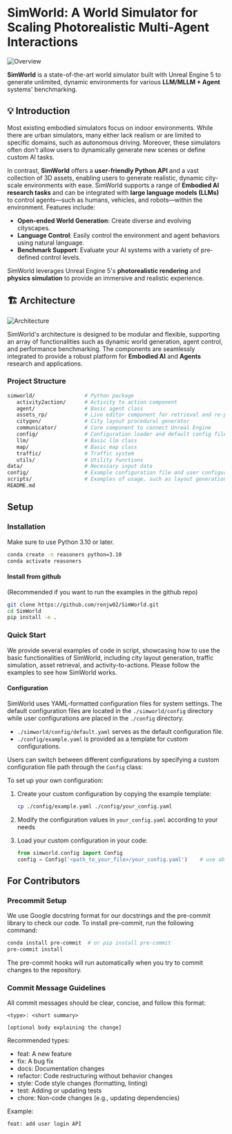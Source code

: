 # SimWorld: A World Simulator for Scaling Photorealistic Multi-Agent Interactions
![Overview](https://github.com/user-attachments/assets/6246ad14-2851-4a51-a534-70f59a40e460)

**SimWorld** is a state-of-the-art world simulator built with Unreal Engine 5 to generate unlimited, dynamic environments for various **LLM/MLLM + Agent** systems' benchmarking.

## 💡 Introduction
Most existing embodied simulators focus on indoor environments. While there are urban simulators, many either lack realism or are limited to specific domains, such as autonomous driving. Moreover, these simulators often don't allow users to dynamically generate new scenes or define custom AI tasks.

In contrast, **SimWorld** offers a **user-friendly Python API** and a vast collection of 3D assets, enabling users to generate realistic, dynamic city-scale environments with ease. SimWorld supports a range of **Embodied AI research tasks** and can be integrated with **large language models (LLMs)** to control agents—such as humans, vehicles, and robots—within the environment. Features include:

- **Open-ended World Generation**: Create diverse and evolving cityscapes.
- **Language Control**: Easily control the environment and agent behaviors using natural language.
- **Benchmark Support**: Evaluate your AI systems with a variety of pre-defined control levels.

SimWorld leverages Unreal Engine 5's **photorealistic rendering** and **physics simulation** to provide an immersive and realistic experience.

## 🏗️ Architecture

![Architecture](https://github.com/user-attachments/assets/f5f43638-7583-483f-aadc-1ddf5d6ff27a)

SimWorld's architecture is designed to be modular and flexible, supporting an array of functionalities such as dynamic world generation, agent control, and performance benchmarking. The components are seamlessly integrated to provide a robust platform for **Embodied AI** and **Agents** research and applications.

### Project Structure
```bash
simworld/                # Python package
   activity2action/      # Activity to action component
   agent/                # Basic agent class
   assets_rp/            # Live editor component for retrieval and re-placing
   citygen/              # City layout procedural generator
   communicator/         # Core component to connect Unreal Engine
   config/               # Configuration loader and default config file
   llm/                  # Basic llm class
   map/                  # Basic map class
   traffic/              # Traffic system
   utils/                # Utility functions
data/                    # Necessary input data
config/                  # Example configuration file and user configuration file
scripts/                 # Examples of usage, such as layout generation and traffic simulation
README.md
```

## Setup
### Installation
Make sure to use Python 3.10 or later.

```bash
conda create -n reasoners python=3.10
conda activate reasoners
```

#### Install from github
(Recommended if you want to run the examples in the github repo)

```bash
git clone https://github.com/renjw02/SimWorld.git
cd SimWorld
pip install -e .
```

### Quick Start

We provide several examples of code in script, showcasing how to use the basic functionalities of SimWorld, including city layout generation, traffic simulation, asset retrieval, and activity-to-actions. Please follow the examples to see how SimWorld works.

#### Configuration

SimWorld uses YAML-formatted configuration files for system settings. The default configuration files are located in the `./simworld/config` directory while user configurations are placed in the `./config` directory.

- `./simworld/config/default.yaml` serves as the default configuration file.
- `./config/example.yaml` is provided as a template for custom configurations.

Users can switch between different configurations by specifying a custom configuration file path through the `Config` class:

To set up your own configuration:

1. Create your custom configuration by copying the example template:
   ```bash
   cp ./config/example.yaml ./config/your_config.yaml
   ```

2. Modify the configuration values in `your_config.yaml` according to your needs

3. Load your custom configuration in your code:
   ```python
   from simworld.config import Config
   config = Config('<path_to_your_file>/your_config.yaml')    # use absolute path here
   ```



## For Contributors
### Precommit Setup
We use Google docstring format for our docstrings and the pre-commit library to check our code. To install pre-commit, run the following command:

```bash
conda install pre-commit  # or pip install pre-commit
pre-commit install
```

The pre-commit hooks will run automatically when you try to commit changes to the repository.


### Commit Message Guidelines
All commit messages should be clear, concise, and follow this format:
```
<type>: <short summary>

[optional body explaining the change]
```
Recommended types:
+ feat: A new feature
+ fix: A bug fix
+ docs: Documentation changes
+ refactor: Code restructuring without behavior changes
+ style: Code style changes (formatting, linting)
+ test: Adding or updating tests
+ chore: Non-code changes (e.g., updating dependencies)

Example:
```
feat: add user login API
```
